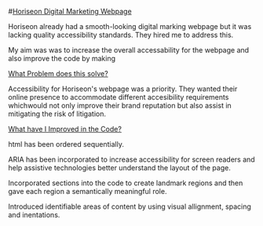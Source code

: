 #<u>Horiseon Digital Marketing Webpage</u>

Horiseon already had a smooth-looking digital marking webpage but it was lacking quality accessibility standards. They hired me to address this.  

My aim was was to increase the overall accessability for the webpage and also improve the code by making 

<u>What Problem does this solve?</u>

Accessibility for Horiseon's webpage was a priority. They wanted their online presence to accommodate different accesibility requirements whichwould not only improve their brand reputation but also assist in mitigating the risk of litigation. 

<u>What have I Improved in the Code?</u>

html has been ordered sequentially.

ARIA has been incorporated to increase accessibility for screen readers and help assistive technologies better understand the layout of the page.

Incorporated sections into the code to create landmark regions and then gave each region a semantically meaningful role.

Introduced identifiable areas of content by using visual allignment, spacing and inentations. 
